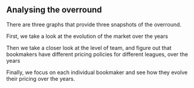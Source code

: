 ## Analysing the overround

There are three graphs that provide three snapshots of the overround.

First, we take a look at the evolution of the market over the years

Then we take a closer look at the level of team, and figure out that bookmakers have different pricing policies for different leagues, over the years

Finally, we focus on each individual bookmaker and see how they evolve their pricing over the years.

